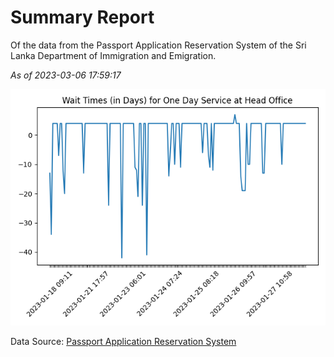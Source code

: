# Summary Report

Of the data from the Passport Application Reservation System of the Sri Lanka Department of Immigration and Emigration.

*As of 2023-03-06 17:59:17*

![Wait Time Chart](summary.wait_time_chart.png)

Data Source: [Passport Application Reservation System](https://eservices.immigration.gov.lk:8443/appointment/pages/reservationApplication.xhtml)